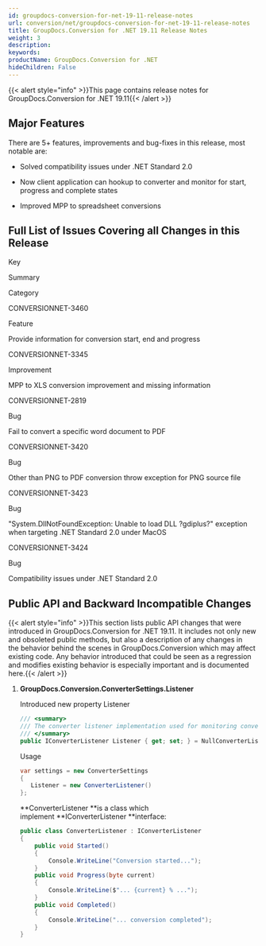 ```yaml
---
id: groupdocs-conversion-for-net-19-11-release-notes
url: conversion/net/groupdocs-conversion-for-net-19-11-release-notes
title: GroupDocs.Conversion for .NET 19.11 Release Notes
weight: 3
description: 
keywords: 
productName: GroupDocs.Conversion for .NET
hideChildren: False
---
```

{{< alert style="info" >}}This page contains release notes for GroupDocs.Conversion for .NET 19.11{{< /alert >}}

## Major Features

There are 5+ features, improvements and bug-fixes in this release, most notable are:

*   Solved compatibility issues under .NET Standard 2.0
    
*   Now client application can hookup to converter and monitor for start, progress and complete states
*   Improved MPP to spreadsheet conversions

## Full List of Issues Covering all Changes in this Release

Key

Summary

Category

CONVERSIONNET-3460

Feature

Provide information for conversion start, end and progress

CONVERSIONNET-3345

Improvement

MPP to XLS conversion improvement and missing information

CONVERSIONNET-2819

Bug

Fail to convert a specific word document to PDF

CONVERSIONNET-3420

Bug

Other than PNG to PDF conversion throw exception for PNG source file

CONVERSIONNET-3423

Bug

"System.DllNotFoundException: Unable to load DLL ?gdiplus?" exception when targeting .NET Standard 2.0 under MacOS

CONVERSIONNET-3424

Bug

Compatibility issues under .NET Standard 2.0

## Public API and Backward Incompatible Changes

{{< alert style="info" >}}This section lists public API changes that were introduced in GroupDocs.Conversion for .NET 19.11. It includes not only new and obsoleted public methods, but also a description of any changes in the behavior behind the scenes in GroupDocs.Conversion which may affect existing code. Any behavior introduced that could be seen as a regression and modifies existing behavior is especially important and is documented here.{{< /alert >}}

1.  **GroupDocs.Conversion.ConverterSettings.Listener**
    
    Introduced new property Listener
    
    ```csharp
    /// <summary>
    /// The converter listener implementation used for monitoring conversion status and progress
    /// </summary>
    public IConverterListener Listener { get; set; } = NullConverterListener.Instance;
    ```
    
    Usage
    
    ```csharp
    var settings = new ConverterSettings
    {
       Listener = new ConverterListener()
    };
    ```
    
    **ConverterListener **is a class which implement **IConverterListener **interface:
    
    ```csharp
    public class ConverterListener : IConverterListener
    {
        public void Started()
        {
            Console.WriteLine("Conversion started...");
        }
        public void Progress(byte current)
        {
            Console.WriteLine($"... {current} % ...");
        }
        public void Completed()
        {
            Console.WriteLine("... conversion completed");
        }
    }
    ```
